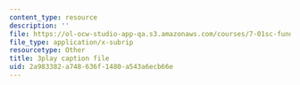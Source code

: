 ```yaml
---
content_type: resource
description: ''
file: https://ol-ocw-studio-app-qa.s3.amazonaws.com/courses/7-01sc-fundamentals-of-biology-fall-2011/2a983382a748636f1480a543a6ecb66e_YnF1b_Kqf88.srt
file_type: application/x-subrip
resourcetype: Other
title: 3play caption file
uid: 2a983382-a748-636f-1480-a543a6ecb66e
---
```

